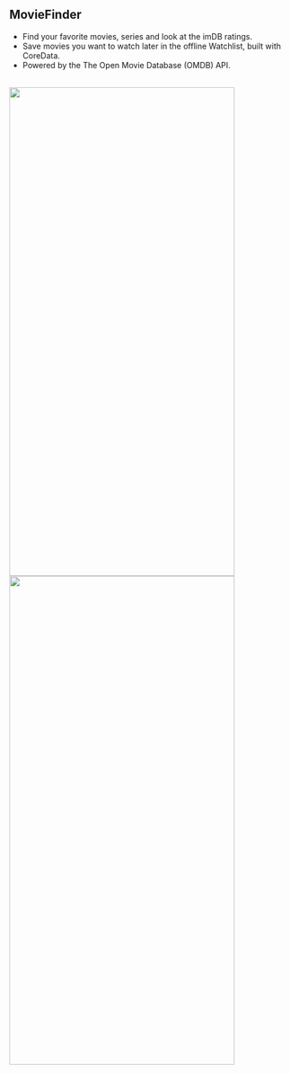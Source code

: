 ## MovieFinder

- Find your favorite movies, series and look at the imDB ratings.
- Save movies you want to watch later in the offline Watchlist, built with CoreData.
- Powered by the The Open Movie Database (OMDB) API.
<br />
<img width="401" height="870" src="https://github.com/user-attachments/assets/c087fca2-c6c4-4826-a1c7-6bdb93245579"></img>
<img width="401" height="870" src="https://github.com/user-attachments/assets/fe6085bc-38d6-4718-b690-cd68eb7ead1d"></img>
